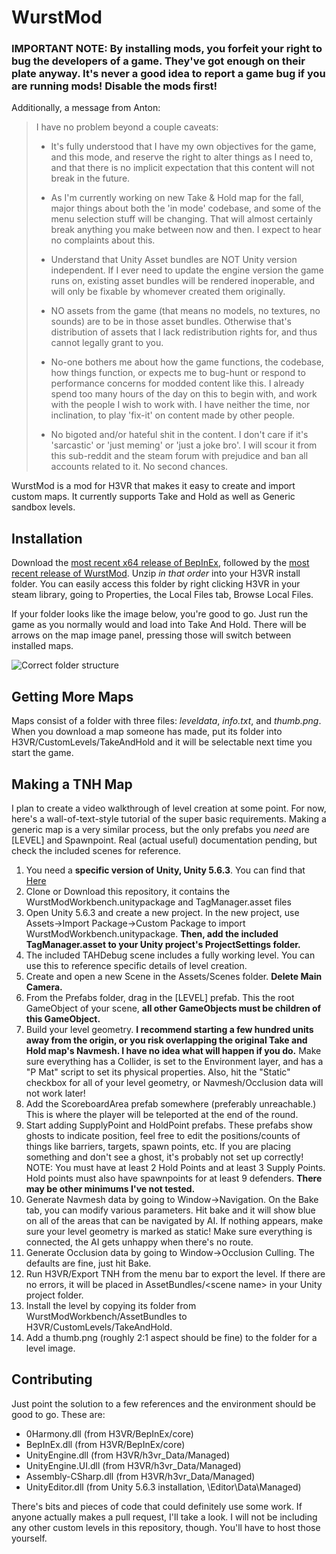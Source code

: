 # WurstMod

### **IMPORTANT NOTE:** By installing mods, you forfeit your right to bug the developers of a game. They've got enough on their plate anyway. It's never a good idea to report a game bug if you are running mods! Disable the mods first!

Additionally, a message from Anton:

>I have no problem beyond a couple caveats:
>
>- It's fully understood that I have my own objectives for the game, and this mode, and reserve the right to alter things as I need to, and that there is no implicit expectation that this content will not break in the future.
>
>- As I'm currently working on new Take & Hold map for the fall, major things about both the 'in mode' codebase, and some of the menu selection stuff will be changing. That will almost certainly break anything you make between now and then. I expect to hear no complaints about this.
>
>- Understand that Unity Asset bundles are NOT Unity version independent. If I ever need to update the engine version the game runs on, existing asset bundles will be rendered inoperable, and will only be fixable by whomever created them originally.
>
>- NO assets from the game (that means no models, no textures, no sounds) are to be in those asset bundles. Otherwise that's distribution of assets that I lack redistribution rights for, and thus cannot legally grant to you.
>
>- No-one bothers me about how the game functions, the codebase, how things function, or expects me to bug-hunt or respond to performance concerns for modded content like this. I already spend too many hours of the day on this to begin with, and work with the people I wish to work with. I have neither the time, nor inclination, to play 'fix-it' on content made by other people.
>
>- No bigoted and/or hateful shit in the content. I don't care if it's 'sarcastic' or 'just meming' or 'just a joke bro'. I will scour it from this sub-reddit and the steam forum with prejudice and ban all accounts related to it. No second chances.


WurstMod is a mod for H3VR that makes it easy to create and import custom maps. It currently supports Take and Hold as well as Generic sandbox levels.

## Installation

Download the [most recent x64 release of BepInEx](https://github.com/BepInEx/BepInEx/releases), followed by the [most recent release of WurstMod](https://github.com/Nolenz/Wurstmod/releases). Unzip *in that order* into your H3VR install folder. You can easily access this folder by right clicking H3VR in your steam library, going to Properties, the Local Files tab, Browse Local Files.

If your folder looks like the image below, you're good to go. Just run the game as you normally would and load into Take And Hold. There will be arrows on the map image panel, pressing those will switch between installed maps.

![Correct folder structure](https://i.imgur.com/pmIefmr.png)

## Getting More Maps

Maps consist of a folder with three files: *leveldata*, *info.txt*, and *thumb.png*. When you download a map someone has made, put its folder into H3VR/CustomLevels/TakeAndHold and it will be selectable next time you start the game.

## Making a TNH Map

I plan to create a video walkthrough of level creation at some point. For now, here's a wall-of-text-style tutorial of the super basic requirements. Making a generic map is a very similar process, but the only prefabs you *need* are [LEVEL] and Spawnpoint. Real (actual useful) documentation pending, but check the included scenes for reference.

1. You need a **specific version of Unity, Unity 5.6.3**. You can find that [Here](https://unity3d.com/get-unity/download/archive)
1. Clone or Download this repository, it contains the WurstModWorkbench.unitypackage and TagManager.asset files
1. Open Unity 5.6.3 and create a new project. In the new project, use Assets->Import Package->Custom Package to import WurstModWorkbench.unitypackage. **Then, add the included TagManager.asset to your Unity project's ProjectSettings folder.**
1. The included TAHDebug scene includes a fully working level. You can use this to reference specific details of level creation.
1. Create and open a new Scene in the Assets/Scenes folder. **Delete Main Camera.**
1. From the Prefabs folder, drag in the [LEVEL] prefab. This the root GameObject of your scene, **all other GameObjects must be children of this GameObject.**
1. Build your level geometry. **I recommend starting a few hundred units away from the origin, or you risk overlapping the original Take and Hold map's Navmesh. I have no idea what will happen if you do.** Make sure everything has a Collider, is set to the Environment layer, and has a "P Mat" script to set its physical properties. Also, hit the "Static" checkbox for all of your level geometry, or Navmesh/Occlusion data will not work later!
1. Add the ScoreboardArea prefab somewhere (preferably unreachable.) This is where the player will be teleported at the end of the round.
1. Start adding SupplyPoint and HoldPoint prefabs. These prefabs show ghosts to indicate position, feel free to edit the positions/counts of things like barriers, targets, spawn points, etc. If you are placing something and don't see a ghost, it's probably not set up correctly! NOTE: You must have at least 2 Hold Points and at least 3 Supply Points. Hold points must also have spawnpoints for at least 9 defenders. **There may be other minimums I've not tested.**
1. Generate Navmesh data by going to Window->Navigation. On the Bake tab, you can modify various parameters. Hit bake and it will show blue on all of the areas that can be navigated by AI. If nothing appears, make sure your level geometry is marked as static! Make sure everything is connected, the AI gets unhappy when there's no route.
1. Generate Occlusion data by going to Window->Occlusion Culling. The defaults are fine, just hit Bake.
1. Run H3VR/Export TNH from the menu bar to export the level. If there are no errors, it will be placed in AssetBundles/\<scene name\> in your Unity project folder.
1. Install the level by copying its folder from WurstModWorkbench/AssetBundles to H3VR/CustomLevels/TakeAndHold.
1. Add a thumb.png (roughly 2:1 aspect should be fine) to the folder for a level image.

## Contributing

Just point the solution to a few references and the environment should be good to go. These are:
- 0Harmony.dll (from H3VR/BepInEx/core)
- BepInEx.dll (from H3VR/BepInEx/core)
- UnityEngine.dll (from H3VR/h3vr_Data/Managed)
- UnityEngine.UI.dll (from H3VR/h3vr_Data/Managed)
- Assembly-CSharp.dll (from H3VR/h3vr_Data/Managed)
- UnityEditor.dll (from Unity 5.6.3 installation, \Editor\Data\Managed)

There's bits and pieces of code that could definitely use some work. If anyone actually makes a pull request, I'll take a look. 
I will not be including any other custom levels in this repository, though. You'll have to host those yourself.
